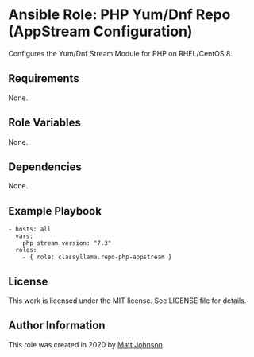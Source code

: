 # Ansible Role: PHP Yum/Dnf Repo (AppStream Configuration)

Configures the Yum/Dnf Stream Module for PHP on RHEL/CentOS 8.

## Requirements

None.

## Role Variables

None.

## Dependencies

None.

## Example Playbook

    - hosts: all
      vars:
        php_stream_version: "7.3"
      roles:
        - { role: classyllama.repo-php-appstream }

## License

This work is licensed under the MIT license. See LICENSE file for details.

## Author Information

This role was created in 2020 by [Matt Johnson](https://github.com/mttjohnson/).
